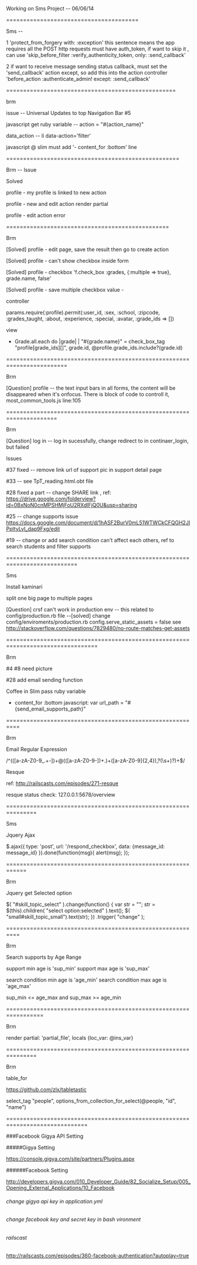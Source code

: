 Working on Sms Project -- 06/06/14

=======================================

Sms -- 

1 'protect_from_forgery with: :exception' this sentence means the app requires all the POST http requests must have auth_token, if want to skip it , can use 'skip_before_filter :verify_authenticity_token, only: :send_callback'

2  if want to receive message sending status callback, must set the 'send_callback' action except, so add this into the action controller 'before_action :authenticate_admin! except: :send_callback'

==================================================

brm

issue -- Universal Updates to top Navigation Bar #5

javascript get ruby variable -- action = "#{action_name}"

data_action -- li data-action='filter'

javascript @ slim must add '- content_for :bottom' line

===================================================

Brm -- Issue

Solved

profile - my profile is linked to new action

profile - new and edit action render partial

profile - edit action error

================================================

Brm

[Solved] profile - edit page, save the result then go to create action

[Solved] profile - can't show checkbox inside form

[Solved] profile - checkbox 'f.check_box :grades, {:multiple => true}, grade.name, false'

[Solved] profile - save multiple checkbox value -     

controller 

params.require(:profile).permit(:user_id, :sex, :school,
                                    :zipcode, :grades_taught, :about,
                                    :experience, :special, :avatar, :grade_ids => [])

view

- Grade.all.each do |grade|
  | "#{grade.name}"
  = check_box_tag "profile[grade_ids][]", grade.id, @profile.grade_ids.include?(grade.id)              

========================================================================

Brm

[Question] profile -- the text input bars in all forms, the content will be disappeared when it's onfocus. There is block of code to controll it, most_common_tools.js line:105
 
=====================================================================

Brm

[Question] log in -- log in sucessfully, change redirect to in continaer_login, but failed

Issues

#37 fixed -- remove link url of support pic in support detail page

#33 -- see TpT_reading.html.obt file

#28 fixed a part -- change SHARE link , ref: https://drive.google.com/folderview?id=0BxNoN0cnMPSHMjFoU2RXdlFjQ0U&usp=sharing

#25 -- change supports issue https://docs.google.com/document/d/1hASF2BurV0mL51WTWCkCFQGH2JIPpltyLyI_dap9Fxg/edit

#19 -- change or add search condition can't affect each others, ref to search students and filter supports

===========================================================================

Sms 

Install kaminari

split one big page to multiple pages

[Question] crsf can't work in production env -- this related to config/production.rb file
	--[solved] change config/enviroments/production.rb config.serve_static_assets = false
	see http://stackoverflow.com/questions/7829480/no-route-matches-get-assets

=================================================================================

Brm 

#4 #8 need picture

#28 add email sending function

Coffee in Slim pass ruby variable
- content_for :bottom
  javascript:
    var url_path = "#{send_email_supports_path}"

==========================================================

Brm

Email Regular Expression

/^(([a-zA-Z0-9_.+-])+\@(([a-zA-Z0-9-])+\.)+([a-zA-Z0-9]{2,4}),?(\s+)?)+$/    

Resque

ref: http://railscasts.com/episodes/271-resque

resque status check: 127.0.0.1:5678/overview

===============================================================

Sms

Jquery Ajax

$.ajax({
      type: 'post',
      url: '/respond_checkbox',
      data: {message_id: message_id}
    }).done(function(msg){
      alert(msg);
    });

============================================================

Brm

Jquery get Selected option

$( "#skill_topic_select" ).change(function() {
        var str = "";
        str = $(this).children( "select option:selected" ).text();
        $( "small#skill_topic_small").text(str);
      })
      .trigger( "change" ); 

==========================================================

Brm

Search supports by Age Range 

support min age is 'sup_min'
support max age is 'sup_max'

search condition min age is 'age_min'
search condition max age is 'age_max'

sup_min <= age_max and sup_max >= age_min

=================================================================

Brm

render partial: 'partial_file', locals {loc_var: @ins_var}

===============================================================

Brm

table_for

https://github.com/zlx/tabletastic


select_tag "people", options_from_collection_for_select(@people, "id", "name")

==============================================================================

###Facebook Gigya API Setting

#####Gigya Setting

https://console.gigya.com/site/partners/Plugins.aspx



######Facebook Setting

http://developers.gigya.com/010_Developer_Guide/82_Socialize_Setup/005_Opening_External_Applications/10_Facebook



###### change gigya api key in application.yml

###### change facebook key and secret key in bash vironment



###### railscast 

http://railscasts.com/episodes/360-facebook-authentication?autoplay=true
